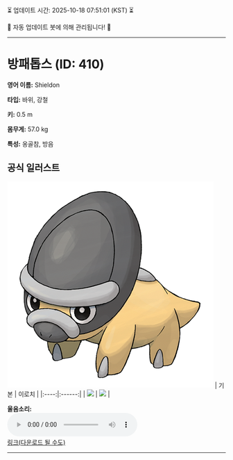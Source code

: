 
⏳ 업데이트 시간: 2025-10-18 07:51:01 (KST) ⏳

🤖 자동 업데이트 봇에 의해 관리됩니다! 🤖

---

# 방패톱스 (ID: 410)
**영어 이름:** Shieldon

**타입:** 바위, 강철

**키:** 0.5 m

**몸무게:** 57.0 kg

**특성:** 옹골참, 방음

## 공식 일러스트
![](https://raw.githubusercontent.com/PokeAPI/sprites/master/sprites/pokemon/other/official-artwork/410.png)
| 기본 | 이로치 |
|:----:|:------:|
| <img src="http://play.pokemonshowdown.com/sprites/ani/shieldon.gif" width="200"> | <img src="http://play.pokemonshowdown.com/sprites/ani-shiny/shieldon.gif" width="200"> |

**울음소리:**<br><audio controls src="https://raw.githubusercontent.com/PokeAPI/cries/main/cries/pokemon/latest/410.ogg"></audio><br> [링크(다운로드 될 수도)](https://raw.githubusercontent.com/PokeAPI/cries/main/cries/pokemon/latest/410.ogg)


---
